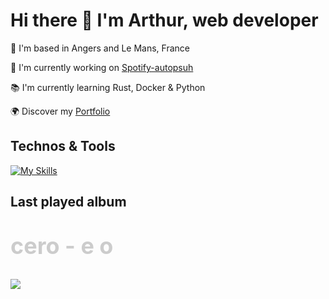 # Hi there 👋 I'm Arthur, web developer

📍 I'm based in Angers and Le Mans, France

🚀 I'm currently working on [Spotify-autopsuh](https://github.com/abroudoux/spotify-autopush.git)

📚 I'm currently learning Rust, Docker & Python

🌍 Discover my [Portfolio](https://abroudoux-portfolio.vercel.app/)

## Technos & Tools

[![My Skills](https://skillicons.dev/icons?i=js,typescript,scss,react,tailwind,nestjs,git,bash,nodejs,mongodb,rust,python,postman,docker,postgres,vercel&perline=8)](https://skillicons.dev)

## Last played album

<a href=https://open.spotify.com/album/5rotTIzASSa2IDU9uQA0nQ style="color: #CCCCCC; text-decoration: none !important">
    <p style="margin-bottom: 0; font-size: 36px; font-weight: 700;">cero - e o<p>
    <br>
    <img src=https://i.scdn.co/image/ab67616d0000b27361179675298a14b172b24653 style="max-width: 120px; height: auto">
</a>
